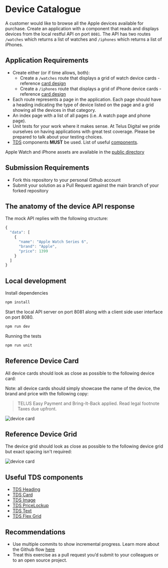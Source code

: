 # Device Catalogue

A customer would like to browse all the Apple devices available for purchase. Create an application with a component that reads and displays devices from the local restful API on port `8081`.
The API has two routes `/watches` which returns a list of watches and `/iphones` which returns a list of iPhones.

## Application Requirements

* Create either (or if time allows, both):
  - Create a `/watches` route that displays a grid of watch device cards - reference [card design](#reference-device-card)
  - Create a `/iphones` route that displays a grid of iPhone device cards - reference [card design](#reference-device-card)
* Each route represents a page in the application. Each page should have a heading indicating the type of device listed on the page and a grid showing all the devices in that category.
* An index page with a list of all pages (i.e. A watch page and phone page).
* Unit tests for your work where it makes sense. At Telus Digital we pride ourselves on having applications with great test coverage. Please be prepared to talk about your testing choices.
* [TDS](https://tds.telus.com/components/index.html) components **MUST** be used. List of useful [components](#useful-tds-components).

Apple Watch and iPhone assets are available in the [public directory](/public/images)

## Submission Requirements

* Fork this repository to your personal Github account
* Submit your solution as a Pull Request against the main branch of your forked repository

## The anatomy of the device API response

The mock API replies with the following structure:

```javascript
{
  "data": [
    {
      "name": "Apple Watch Series 6",
      "brand": "Apple",
      "price": 1399
    }
  ]
}
```

## Local development

Install dependencies

```sh
npm install
```

Start the local API server on port 8081 along with a client side user interface on port 8080.

```sh
npm run dev
```

Running the tests

```sh
npm run unit
```

## Reference Device Card

All device cards should look as close as possible to the following device card:

Note: all device cards should simply showcase the name of the device, the brand and price with the following copy:

> TELUS Easy Payment and Bring-It-Back applied. Read legal footnote Taxes due upfront.

![device card](https://github.com/telus/device-catalogue/blob/master/public/images/device-card.png)

## Reference Device Grid

The device grid should look as close as possible to the following device grid but exact spacing isn't required:

![device card](https://github.com/telus/device-catalogue/blob/master/public/images/device-grid.png)

## Useful TDS components

* [TDS Heading](https://tds.telus.com/components/index.html#/Typography?id=heading)
* [TDS Card](https://tds.telus.com/components/index.html#/Content?id=card)
* [TDS Image](https://tds.telus.com/components/index.html#/Content?id=image)
* [TDS PriceLockup](https://tds.telus.com/components/index.html#/Typography?id=pricelockup)
* [TDS Text](https://tds.telus.com/components/index.html#/Typography?id=text)
* [TDS Flex Grid](https://tds.telus.com/components/index.html#/Layout?id=flexgrid)

## Recommendations

* Use multiple commits to show incremental progress. Learn more about the Github flow [here](https://guides.github.com/introduction/flow/)
* Treat this exercise as a pull request you’d submit to your colleagues or to an open source project.
